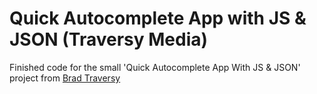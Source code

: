 # Quick Autocomplete App with JS & JSON (Traversy Media)

Finished code for the small 'Quick Autocomplete App With JS & JSON' project from [Brad Traversy](https://www.youtube.com/watch?v=1iysNUrI3lw&t=2s)
